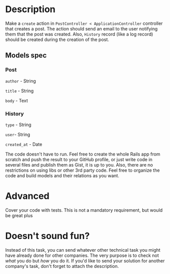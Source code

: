 # Description
Make a `create` action in `PostController < ApplicationController` controller that creates a post.
The action should send an email to the user notifying them that the post was created.
Also, `History` record (like a log record) should be created during the creation of the post.

## Models spec
### Post
`author` - String

`title` - String

`body` - Text

### History
`type` - String

`user`- String

`created_at` - Date

The code doesn't have to run. Feel free to create the whole Rails app from scratch and push the result to your GitHub profile, or just write code in several files and publish them as Gist, it is up to you.
Also, there are no restrictions on using libs or other 3rd party code.
Feel free to organize the code and build models and their relations as you want.

# Advanced
Cover your code with tests. This is not a mandatory requirement, but would be great plus

# Doesn't sound fun?

Instead of this task, you can send whatever other technical task you might have already done for other companies.
The very purpose is to check not *what* you do but *how* you do it.
If you'd like to send your solution for another company's task, don't forget to attach the description.
